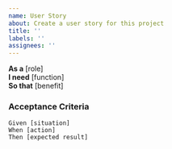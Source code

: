 ```yaml
---
name: User Story
about: Create a user story for this project
title: ''
labels: ''
assignees: ''
---
```


**As a** [role]  
**I need** [function]  
**So that** [benefit]  
      
### Acceptance Criteria

```gherkin
Given [situation]
When [action]
Then [expected result]
